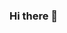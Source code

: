 ### Hi there 👋

<!--
**Rayx796/Rayx796** is a ✨ _special_ ✨ repository because its `README.md` (this file) appears on your GitHub profile.

Here are some ideas to get you started:

- 🔭 I’m currently working on Next JS,Typescript
- 🌱 I’m currently learning 3JS,Flutter
- 👯 I’m looking to collaborate on React projects⚛️
- 🤔 I’m looking for help with anything
- 💬 Ask me about anything, im a big movies fan
- 📫 How to reach me: juanmiguelgarroni@gmail.com
- ⚡ Fun fact: You really lose, when you dont try
-->

